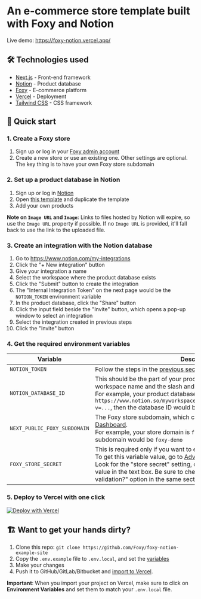 # An e-commerce store template built with Foxy and Notion

Live demo: https://foxy-notion.vercel.app/

## 🛠 Technologies used

- [Next.js](https://nextjs.org/) - Front-end framework
- [Notion](https://www.notion.so/) - Product database
- [Foxy](https://foxy.io/) - E-commerce platform
- [Vercel](https://vercel.com/) - Deployment
- [Tailwind CSS](https://tailwindcss.com/) - CSS framework

## 🚀 Quick start

### 1. Create a Foxy store

1. Sign up or log in your [Foxy admin account](https://admin.foxycart.com/admin)
2. Create a new store or use an existing one. Other settings are optional. The key thing is to have your own Foxy store subdomain

### 2. Set up a product database in Notion

1. Sign up or log in [Notion](https://www.notion.so/login)
2. Open [this template](https://bustling-naranja-1d1.notion.site/009d7e02dbe8479fb0bbc80458a5eb0d?v=2f6b23ba9e99493da557cf82ac5210bb) and duplicate the template
3. Add your own products

**Note on `Image URL` and `Image`:**
Links to files hosted by Notion will expire, so use the `Image URL` property if possible. If no `Image URL` is provided, it'll fall back to use the link to the uploaded file.

### 3. Create an integration with the Notion database

1. Go to https://www.notion.com/my-integrations
2. Click the "+ New integration" button
3. Give your integration a name
4. Select the workspace where the product database exists
5. Click the "Submit" button to create the integration
6. The "Internal Integration Token" on the next page would be the `NOTION_TOKEN` environment variable
7. In the product database, click the "Share" button
8. Click the input field beside the "Invite" button, which opens a pop-up window to select an integration
9. Select the integration created in previous steps
10. Click the "Invite" button

### 4. Get the required environment variables

| Variable                     | Description                                                                                                                                                                                                                                                                                                                                                                                                                                                                   |
| ---------------------------- | ----------------------------------------------------------------------------------------------------------------------------------------------------------------------------------------------------------------------------------------------------------------------------------------------------------------------------------------------------------------------------------------------------------------------------------------------------------------------------- |
| `NOTION_TOKEN`               | Follow the steps in the [previous section](#3-create-an-integration-with-the-notion-database) to get this variable value                                                                                                                                                                                                                                                                                                                                                      |
| `NOTION_DATABASE_ID`         | This should be the part of your product database URL after the workspace name and the slash and before the question mark. <br /> For example, your product database URL is `https://www.notion.so/myworkspace/a8aec43384f447ed84390e8e42c2e089?v=...`, then the database ID would be `a8aec43384f447ed84390e8e42c2e089`                                                                                                                                                       |
| `NEXT_PUBLIC_FOXY_SUBDOMAIN` | The Foxy store subdomain, which can be found in the Foxy admin [Dashboard](https://admin.foxycart.com/admin.php). <br /> For example, your store domain is `foxy-demo.foxycart.com`, then the subdomain would be `foxy-demo`                                                                                                                                                                                                                                                  |
| `FOXY_STORE_SECRET`          | This is required only if you want to enable [Foxy HMAC cart validation](https://wiki.foxycart.com/v/2.0/hmac_validation). <br /> To get this variable value, go to [Advanced Settings](https://admin.foxycart.com/admin.php?ThisAction=EditAdvancedFeatures) in the Foxy admin. Look for the "store secret" setting, click the "Show" button, and copy the value in the text box. Be sure to check the "would you like to enable cart validation?" option in the same section |

### 5. Deploy to Vercel with one click

[![Deploy with Vercel](https://vercel.com/button)](https://vercel.com/new/clone?repository-url=https%3A%2F%2Fgithub.com%2foreveryh%2Fneux-notion-shop&env=NOTION_TOKEN,NOTION_DATABASE_ID,NEXT_PUBLIC_FOXY_SUBDOMAIN)

## 🏗 Want to get your hands dirty?

1. Clone this repo: `git clone https://github.com/Foxy/foxy-notion-example-site`
2. Copy the `.env.example` file to `.env.local`, and set the [variables](#4-get-the-required-environment-variables)
3. Make your changes
4. Push it to GitHub/GitLab/Bitbucket and [import to Vercel](https://vercel.com/new).

**Important**: When you import your project on Vercel, make sure to click on **Environment Variables** and set them to match your `.env.local` file.
